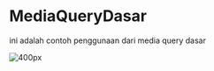 # MediaQueryDasar
ini adalah contoh penggunaan dari media query dasar


![400px](https://user-images.githubusercontent.com/69652948/90212532-c2181f00-de1d-11ea-9687-92ed8022631f.PNG)

